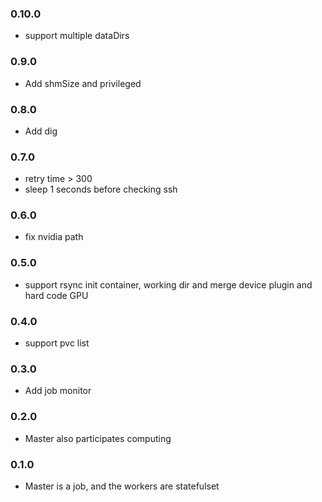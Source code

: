 ### 0.10.0

* support multiple dataDirs 

### 0.9.0

* Add shmSize and privileged

### 0.8.0

* Add dig

### 0.7.0

* retry time > 300
* sleep 1 seconds before checking ssh

### 0.6.0

* fix nvidia path

### 0.5.0

* support rsync init container, working dir and merge device plugin and hard code GPU

### 0.4.0

* support pvc list

### 0.3.0

* Add job monitor

### 0.2.0

* Master also participates computing

### 0.1.0

* Master is a job, and the workers are statefulset